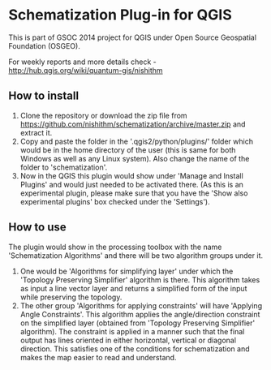 Schematization Plug-in for QGIS
===============================

This is part of GSOC 2014 project for QGIS under Open Source Geospatial Foundation (OSGEO).

For weekly reports and more details check - http://hub.qgis.org/wiki/quantum-gis/nishithm


How to install
---------------
1. Clone the repository or download the zip file from https://github.com/nishithm/schematization/archive/master.zip and extract it.
2. Copy and paste the folder in the '.qgis2/python/plugins/' folder which would be in the home directory of the user (this is same for both Windows as well as any Linux system). Also change the name of the folder to 'schematization'.
3. Now in the QGIS this plugin would show under 'Manage and Install Plugins' and would just needed to be activated there. (As this is an experimental plugin, please make sure that you have the 'Show also experimental plugins' box checked under the 'Settings').


How to use
-----------
The plugin would show in the processing toolbox with the name 'Schematization Algorithms' and there will be two algorithm groups under it.

1. One would be 'Algorithms for simplifying layer' under which the 'Topology Preserving Simplifier' algorithm is there. This algorithm takes as input a line vector layer and returns a simplified form of the input while preserving the topology.
2. The other group 'Algorithms for applying constraints' will have 'Applying Angle Constraints'. This algorithm applies the angle/direction constraint on the simplified layer (obtained from 'Topology Preserving Simplifier' algorithm). The constraint is applied in a manner such that the final output has lines oriented in either horizontal, vertical or diagonal direction. This satisfies one of the conditions for schematization and makes the map easier to read and understand.

